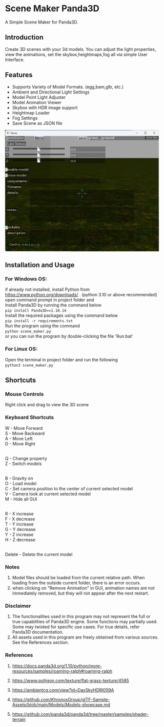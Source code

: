 # Scene Maker Panda3D
A Simple Scene Maker for Panda3D.

## Introduction
Create 3D scenes with your 3d models. You can adjust the light properties, view the animations, set the skybox,heightmaps,fog all via simple User Interface.

## Features
* Supports Variety of Model Formats. (egg,bam,glb, etc.)
* Ambient and Directional Light Settings
* Model Point Light Adjuster
* Model Animation Viewer
* Skybox with HDR image support
* Heightmap Loader
* Fog Settings
* Save Scene as JSON file

![Screenshot of window](Screenshot.jpg)

## Installation and Usage
### For Windows OS:

if already not installed, install Python from https://www.python.org/downloads/ . (python 3.10 or above recommended) <br/>
open command prompt in project folder and <br/>
Install Panda3D by running the command below <br/>
```pip install Panda3D==1.10.14``` <br/>
Install the required packages using the command below <br/>
```pip install -r requirements.txt``` <br/>
Run the program using the command <br/>
```python scene_maker.py``` <br/>
or you can run the program by double-clicking the file 'Run.bat' <br/>

### For Linux OS:
Open the terminal in project folder and run the following <br/>
```python3 scene_maker.py``` <br/>


## Shortcuts

### Mouse Controls
Right click and drag to view the 3D scene

### Keyboard Shortcuts

W - Move Forward <br/>
S - Move Backward <br/>
A - Move Left <br/>
D - Move Right <br/> <br/>

Q - Change property <br/>
Z - Switch models <br/> <br/>

B - Gravity on <br/>
O - Load model <br/>
C - Set camera position to the center of current selected model <br/>
V - Camera look at current selected model <br/>
M - Hide all GUI <br/> <br/>

R - X increase <br/>
F - X decrease <br/>
T - Y increase <br/>
G - Y decrease <br/>
Y - Z increase <br/>
H - Z decrease <br/> <br/>

Delete - Delete the current model <br/>

### Notes
1. Model files should be loaded from the current relative path. When loading from the outside current folder, there is an error occurs.
2. when clicking on "Remove Animation" in GUI, animation names are not immediately removed, but they will not appear after the next restart.

### Disclaimer
1. The functionalities used in this program may not represent the full or true capabilities of Panda3D engine. Some functions may partially used. Some may twisted for specific use cases. For true details, refer Panda3D documentation.
2. All assets used in this program are freely obtained from various sources. See the References section.

### References
1. https://docs.panda3d.org/1.10/python/more-resources/samples/roaming-ralph#roaming-ralph

2. https://www.poliigon.com/texture/flat-grass-texture/4585

3. https://ambientcg.com/view?id=DaySkyHDRI059A

4. https://github.com/KhronosGroup/glTF-Sample-Assets/blob/main/Models/Models-showcase.md

5. https://github.com/panda3d/panda3d/tree/master/samples/shader-terrain

